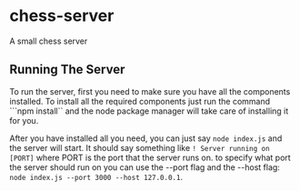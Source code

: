 # chess-server
A small chess server

## Running The Server
To run the server, first you need to make sure you have all the components installed. To install all the required components just run the command ```npm install`` and the node package manager will take care of installing it for you.

After you have installed all you need, you can just say ```node index.js``` and the server will start. It should say something like ```! Server running on [PORT]``` where PORT is the port that the server runs on.
to specify what port the server should run on you can use the --port flag and the --host flag:
```node index.js --port 3000 --host 127.0.0.1```.
